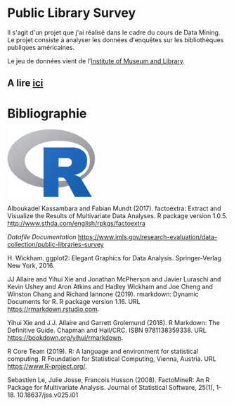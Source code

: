 # Public Library Survey

Il s'agit d'un projet que j'ai réalisé dans le cadre du cours de Data Mining. Le projet consiste à analyser les données d'enquêtes sur les bibliothèques publiques américaines.

Le jeu de données vient de l'[Institute of Museum and Library](https://www.imls.gov/research-evaluation/data-collection/public-libraries-survey).

## A lire [ici](https://agailloty.github.io/public-library-survey/index.html)

# Bibliographie

<img src="R_logo.svg.png" alt="" width="200"/>


Alboukadel Kassambara and Fabian Mundt (2017). factoextra: Extract and
  Visualize the Results of Multivariate Data Analyses. R package version 1.0.5.
  http://www.sthda.com/english/rpkgs/factoextra 

*Datafile Documentation* https://www.imls.gov/research-evaluation/data-collection/public-libraries-survey

H. Wickham. ggplot2: Elegant Graphics for Data Analysis. Springer-Verlag New
  York, 2016.
  
JJ Allaire and Yihui Xie and Jonathan McPherson and Javier Luraschi and Kevin
  Ushey and Aron Atkins and Hadley Wickham and Joe Cheng and Winston Chang and
  Richard Iannone (2019). rmarkdown: Dynamic Documents for R. R package version
  1.16. URL https://rmarkdown.rstudio.com.

  Yihui Xie and J.J. Allaire and Garrett Grolemund (2018). R Markdown: The
  Definitive Guide. Chapman and Hall/CRC. ISBN 9781138359338. URL
  https://bookdown.org/yihui/rmarkdown.
  
R Core Team (2019). R: A language and environment for statistical computing.
  R Foundation for Statistical Computing, Vienna, Austria. URL
  https://www.R-project.org/.
  
Sebastien Le, Julie Josse, Francois Husson (2008). FactoMineR: An R Package
  for Multivariate Analysis. Journal of Statistical Software, 25(1), 1-18.
  10.18637/jss.v025.i01
